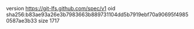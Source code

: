 version https://git-lfs.github.com/spec/v1
oid sha256:b83ae93a26e3b7983663b889731104dd5b7919ebf70a90695f49850587ae3b33
size 1717
